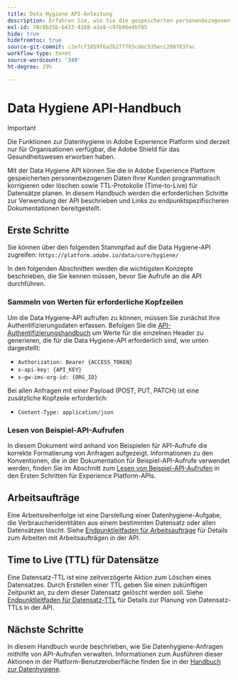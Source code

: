 ```yaml
---
title: Data Hygiene API-Anleitung
description: Erfahren Sie, wie Sie die gespeicherten personenbezogenen Daten Ihrer Kunden in Adobe Experience Platform programmatisch korrigieren oder löschen können.
exl-id: 78c8b15b-b433-4168-a1e8-c97b96e4bf85
hide: true
hidefromtoc: true
source-git-commit: c2e7cf1859f6a2b277783cdec535ecc208703fac
workflow-type: tm+mt
source-wordcount: '349'
ht-degree: 29%

---
```


# Data Hygiene API-Handbuch

>[!IMPORTANT]
>
>Die Funktionen zur Datenhygiene in Adobe Experience Platform sind derzeit nur für Organisationen verfügbar, die Adobe Shield für das Gesundheitswesen erworben haben.

Mit der Data Hygiene API können Sie die in Adobe Experience Platform gespeicherten personenbezogenen Daten Ihrer Kunden programmatisch korrigieren oder löschen sowie TTL-Protokolle (Time-to-Live) für Datensätze planen. In diesem Handbuch werden die erforderlichen Schritte zur Verwendung der API beschrieben und Links zu endpunktspezifischeren Dokumentationen bereitgestellt.

## Erste Schritte

Sie können über den folgenden Stammpfad auf die Data Hygiene-API zugreifen: `https://platform.adobe.io/data/core/hygiene/`

In den folgenden Abschnitten werden die wichtigsten Konzepte beschrieben, die Sie kennen müssen, bevor Sie Aufrufe an die API durchführen.

### Sammeln von Werten für erforderliche Kopfzeilen

Um die Data Hygiene-API aufrufen zu können, müssen Sie zunächst Ihre Authentifizierungsdaten erfassen. Befolgen Sie die [API-Authentifizierungshandbuch](../../landing/api-authentication.md) um Werte für die einzelnen Header zu generieren, die für die Data Hygiene-API erforderlich sind, wie unten dargestellt:

* `Authorization: Bearer {ACCESS_TOKEN}`
* `x-api-key: {API_KEY}`
* `x-gw-ims-org-id: {ORG_ID}`

Bei allen Anfragen mit einer Payload (POST, PUT, PATCH) ist eine zusätzliche Kopfzeile erforderlich:

* `Content-Type: application/json`

### Lesen von Beispiel-API-Aufrufen

In diesem Dokument wird anhand von Beispielen für API-Aufrufe die korrekte Formatierung von Anfragen aufgezeigt. Informationen zu den Konventionen, die in der Dokumentation für Beispiel-API-Aufrufe verwendet werden, finden Sie im Abschnitt zum [Lesen von Beispiel-API-Aufrufen](../../landing/api-guide.md#sample-api) in den Ersten Schritten für Experience Platform-APIs.

## Arbeitsaufträge

Eine Arbeitsreihenfolge ist eine Darstellung einer Datenhygiene-Aufgabe, die Verbraucheridentitäten aus einem bestimmten Datensatz oder allen Datensätzen löscht. Siehe [Endpunktleitfaden für Arbeitsaufträge](./workorder.md) für Details zum Arbeiten mit Arbeitsaufträgen in der API.

## Time to Live (TTL) für Datensätze

Eine Datensatz-TTL ist eine zeitverzögerte Aktion zum Löschen eines Datensatzes. Durch Erstellen einer TTL geben Sie einen zukünftigen Zeitpunkt an, zu dem dieser Datensatz gelöscht werden soll. Siehe [Endpunktleitfaden für Datensatz-TTL](./ttl.md) für Details zur Planung von Datensatz-TTLs in der API.

## Nächste Schritte

In diesem Handbuch wurde beschrieben, wie Sie Datenhygiene-Anfragen mithilfe von API-Aufrufen verwalten. Informationen zum Ausführen dieser Aktionen in der Platform-Benutzeroberfläche finden Sie in der [Handbuch zur Datenhygiene](../ui/overview.md).
